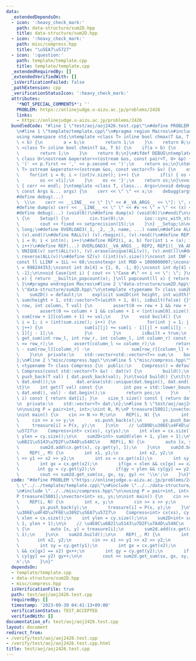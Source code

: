 ```yaml
---
data:
  _extendedDependsOn:
  - icon: ':heavy_check_mark:'
    path: data-structure/sum2D.hpp
    title: data-structure/sum2D.hpp
  - icon: ':heavy_check_mark:'
    path: misc/compress.hpp
    title: "\u5EA7\u5727"
  - icon: ':question:'
    path: template/template.cpp
    title: template/template.cpp
  _extendedRequiredBy: []
  _extendedVerifiedWith: []
  _isVerificationFailed: false
  _pathExtension: cpp
  _verificationStatusIcon: ':heavy_check_mark:'
  attributes:
    '*NOT_SPECIAL_COMMENTS*': ''
    PROBLEM: https://onlinejudge.u-aizu.ac.jp/problems/2426
    links:
    - https://onlinejudge.u-aizu.ac.jp/problems/2426
  bundledCode: "#line 1 \"test/aoj/aoj2426.test.cpp\"\n#define PROBLEM \"https://onlinejudge.u-aizu.ac.jp/problems/2426\"\
    \n#line 1 \"template/template.cpp\"\n#pragma region Macros\n#include <bits/stdc++.h>\n\
    using namespace std;\ntemplate <class T> inline bool chmax(T &a, T b) {\n    if(a\
    \ < b) {\n        a = b;\n        return 1;\n    }\n    return 0;\n}\ntemplate\
    \ <class T> inline bool chmin(T &a, T b) {\n    if(a > b) {\n        a = b;\n\
    \        return 1;\n    }\n    return 0;\n}\n#ifdef DEBUG\ntemplate <class T,\
    \ class U>\nostream &operator<<(ostream &os, const pair<T, U> &p) {\n    os <<\
    \ '(' << p.first << ',' << p.second << ')';\n    return os;\n}\ntemplate <class\
    \ T> ostream &operator<<(ostream &os, const vector<T> &v) {\n    os << '{';\n\
    \    for(int i = 0; i < (int)v.size(); i++) {\n        if(i) { os << ','; }\n\
    \        os << v[i];\n    }\n    os << '}';\n    return os;\n}\nvoid debugg()\
    \ { cerr << endl; }\ntemplate <class T, class... Args>\nvoid debugg(const T &x,\
    \ const Args &... args) {\n    cerr << \" \" << x;\n    debugg(args...);\n}\n\
    #define debug(...)                                                           \
    \  \\\n    cerr << __LINE__ << \" [\" << #__VA_ARGS__ << \"]: \", debugg(__VA_ARGS__)\n\
    #define dump(x) cerr << __LINE__ << \" \" << #x << \" = \" << (x) << endl\n#else\n\
    #define debug(...) (void(0))\n#define dump(x) (void(0))\n#endif\n\nstruct Setup\
    \ {\n    Setup() {\n        cin.tie(0);\n        ios::sync_with_stdio(false);\n\
    \        cout << fixed << setprecision(15);\n    }\n} __Setup;\n\nusing ll = long\
    \ long;\n#define OVERLOAD3(_1, _2, _3, name, ...) name\n#define ALL(v) (v).begin(),\
    \ (v).end()\n#define RALL(v) (v).rbegin(), (v).rend()\n#define REP1(i, n) for(int\
    \ i = 0; i < int(n); i++)\n#define REP2(i, a, b) for(int i = (a); i < int(b);\
    \ i++)\n#define REP(...) OVERLOAD3(__VA_ARGS__, REP2, REP1)(__VA_ARGS__)\n#define\
    \ UNIQUE(v) sort(ALL(v)), (v).erase(unique(ALL(v)), (v).end())\n#define REVERSE(v)\
    \ reverse(ALL(v))\n#define SZ(v) ((int)(v).size())\nconst int INF = 1 << 30;\n\
    const ll LLINF = 1LL << 60;\nconstexpr int MOD = 1000000007;\nconstexpr int MOD2\
    \ = 998244353;\nconst int dx[4] = {1, 0, -1, 0};\nconst int dy[4] = {0, 1, 0,\
    \ -1};\n\nvoid Case(int i) { cout << \"Case #\" << i << \": \"; }\nint popcount(int\
    \ x) { return __builtin_popcount(x); }\nll popcount(ll x) { return __builtin_popcountll(x);\
    \ }\n#pragma endregion Macros\n#line 2 \"data-structure/sum2D.hpp\"\n\n#line 5\
    \ \"data-structure/sum2D.hpp\"\n\ntemplate <typename T> class sum2D {\n  public:\n\
    \    sum2D() = default;\n    explicit sum2D(int height, int width)\n        :\
    \ sum(height + 1, std::vector<T>(width + 1, 0)), isBuilt(false) {}\n    void add(int\
    \ row, int column, T val) {\n        assert(0 <= row + 1 && row + 1 < (int)sum.size());\n\
    \        assert(0 <= column + 1 && column + 1 < (int)sum[0].size());\n       \
    \ sum[row + 1][column + 1] += val;\n    }\n    void build() {\n        for(int\
    \ i = 1; i < (int)sum.size(); i++) {\n            for(int j = 1; j < (int)sum[0].size();\
    \ j++) {\n                sum[i][j] += sum[i - 1][j] + sum[i][j - 1] - sum[i -\
    \ 1][j - 1];\n            }\n        }\n        isBuilt = true;\n    }\n    T\
    \ get_sum(int row_l, int row_r, int column_l, int column_r) const {\n        assert(row_l\
    \ <= row_r);\n        assert(column_l <= column_r);\n        return (sum[row_r][column_r]\
    \ - sum[row_l][column_r] -\n                sum[row_r][column_l] + sum[row_l][column_l]);\n\
    \    }\n\n  private:\n    std::vector<std::vector<T>> sum;\n    bool isBuilt;\n\
    };\n#line 2 \"misc/compress.hpp\"\n\n#line 5 \"misc/compress.hpp\"\n\ntemplate\
    \ <typename T> class Compress {\n  public:\n    Compress() = default;\n    explicit\
    \ Compress(const std::vector<T> &v) : dat(v) {\n        build();\n    }\n    void\
    \ push_back(T val) { dat.push_back(val); }\n\tvoid build() {\n\t\tstd::sort(dat.begin(),\
    \ dat.end());\n        dat.erase(std::unique(dat.begin(), dat.end()), dat.end());\n\
    \t}\n    int get(T val) const {\n        int pos = std::lower_bound(dat.begin(),\
    \ dat.end(), val) - dat.begin();\n        return pos;\n    }\n    T operator[](int\
    \ i) const { return dat[i]; }\n    size_t size() const { return dat.size(); }\n\
    \n  private:\n    std::vector<T> dat;\n};\n#line 5 \"test/aoj/aoj2426.test.cpp\"\
    \n\nusing P = pair<int, int>;\nint N, M;\nP treasure[5001];\nvector<int> xs, ys;\n\
    \nint main() {\n    cin >> N >> M;\n\n    REP(i, N) {\n        int x, y;\n   \
    \     cin >> x >> y;\n        xs.push_back(x);\n        ys.push_back(y);\n   \
    \     treasure[i] = P(x, y);\n    }\n\n    // \u5B9D\u306E\u4F4D\u7F6E\u3092\u5EA7\
    \u5727\n    Compress<int> cx(xs), cy(ys);\n    int xlen = cx.size();\n    int\
    \ ylen = cy.size();\n\n    sum2D<int> sum2d(xlen + 1, ylen + 1);\n\n    // \u4E8C\
    \u6B21\u5143\u7D2F\u7A4D\u548C\n    REP(i, N) {\n        auto [x, y] = treasure[i];\n\
    \        sum2d.add(cx.get(x), cy.get(y), 1);\n    }\n\n    sum2d.build();\n\n\
    \    REP(_, M) {\n        int x1, y1;\n        int x2, y2;\n        cin >> x1\
    \ >> y1 >> x2 >> y2;\n        int sx = cx.get(x1);\n        int sy = cy.get(y1);\n\
    \        int gx = cx.get(x2);\n        if(gx < xlen && cx[gx] == x2) gx++;\n \
    \       int gy = cy.get(y2);\n        if(gy < ylen && cy[gy] == y2) gy++;\n\n\
    \        cout << sum2d.get_sum(sx, gx, sy, gy) << '\\n';\n    }\n}\n"
  code: "#define PROBLEM \"https://onlinejudge.u-aizu.ac.jp/problems/2426\"\n#include\
    \ \"../../template/template.cpp\"\n#include \"../../data-structure/sum2D.hpp\"\
    \n#include \"../../misc/compress.hpp\"\n\nusing P = pair<int, int>;\nint N, M;\n\
    P treasure[5001];\nvector<int> xs, ys;\n\nint main() {\n    cin >> N >> M;\n\n\
    \    REP(i, N) {\n        int x, y;\n        cin >> x >> y;\n        xs.push_back(x);\n\
    \        ys.push_back(y);\n        treasure[i] = P(x, y);\n    }\n\n    // \u5B9D\
    \u306E\u4F4D\u7F6E\u3092\u5EA7\u5727\n    Compress<int> cx(xs), cy(ys);\n    int\
    \ xlen = cx.size();\n    int ylen = cy.size();\n\n    sum2D<int> sum2d(xlen +\
    \ 1, ylen + 1);\n\n    // \u4E8C\u6B21\u5143\u7D2F\u7A4D\u548C\n    REP(i, N)\
    \ {\n        auto [x, y] = treasure[i];\n        sum2d.add(cx.get(x), cy.get(y),\
    \ 1);\n    }\n\n    sum2d.build();\n\n    REP(_, M) {\n        int x1, y1;\n \
    \       int x2, y2;\n        cin >> x1 >> y1 >> x2 >> y2;\n        int sx = cx.get(x1);\n\
    \        int sy = cy.get(y1);\n        int gx = cx.get(x2);\n        if(gx < xlen\
    \ && cx[gx] == x2) gx++;\n        int gy = cy.get(y2);\n        if(gy < ylen &&\
    \ cy[gy] == y2) gy++;\n\n        cout << sum2d.get_sum(sx, gx, sy, gy) << '\\\
    n';\n    }\n}"
  dependsOn:
  - template/template.cpp
  - data-structure/sum2D.hpp
  - misc/compress.hpp
  isVerificationFile: true
  path: test/aoj/aoj2426.test.cpp
  requiredBy: []
  timestamp: '2023-09-30 04:41:13+09:00'
  verificationStatus: TEST_ACCEPTED
  verifiedWith: []
documentation_of: test/aoj/aoj2426.test.cpp
layout: document
redirect_from:
- /verify/test/aoj/aoj2426.test.cpp
- /verify/test/aoj/aoj2426.test.cpp.html
title: test/aoj/aoj2426.test.cpp
---
```

